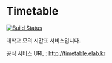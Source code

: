 Timetable
==========================

[![Build Status](https://travis-ci.org/shlee322/timetable.svg)](https://travis-ci.org/shlee322/timetable)

대학교 모의 시간표 서비스입니다.

공식 서비스 URL : http://timetable.elab.kr

